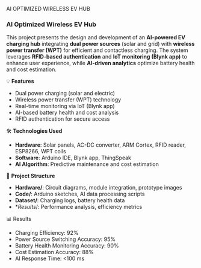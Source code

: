 AI OPTIMIZED WIRELESS EV HUB
### **AI Optimized Wireless EV Hub**

This project presents the design and development of an **AI-powered EV charging hub** integrating **dual power sources** (solar and grid) with **wireless power transfer (WPT)** for efficient and contactless charging. The system leverages **RFID-based authentication** and **IoT monitoring (Blynk app)** to enhance user experience, while **AI-driven analytics** optimize battery health and cost estimation.

💡 **Features**

* Dual power charging (solar and electric)
* Wireless power transfer (WPT) technology
* Real-time monitoring via IoT (Blynk app)
* AI-based battery health and cost analysis
* RFID authentication for secure access

🛠️ **Technologies Used**

* **Hardware**: Solar panels, AC-DC converter, ARM Cortex, RFID reader, ESP8266, WPT coils
* **Software**: Arduino IDE, Blynk app, ThingSpeak
* **AI Algorithm**: Predictive maintenance and cost estimation

📂 **Project Structure**

* **Hardware/**: Circuit diagrams, module integration, prototype images
* **Code/**: Arduino sketches, AI data processing scripts
* **Dataset/**: Charging logs, battery health data
* **Results*/: Performance analysis, efficiency metrics

📊 Results

* Charging Efficiency: 92%
* Power Source Switching Accuracy: 95%
* Battery Health Monitoring Accuracy: 90%
* Cost Estimation Accuracy: 88%
* AI Response Time: <100 ms


